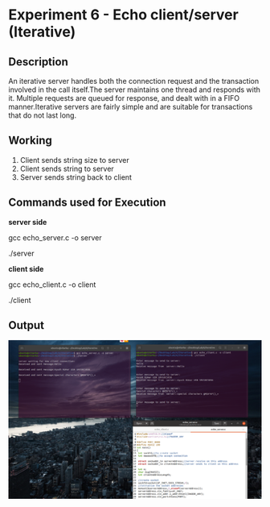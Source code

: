 # Experiment 6 - Echo client/server (Iterative)

## Description

An iterative server handles both the connection request and the transaction involved in the call itself.The server maintains one thread and responds with it. Multiple requests are queued for response, and dealt with in a FIFO manner.Iterative servers are fairly simple and are suitable for transactions that do not last long.

## Working

1. Client sends string size to server
2. Client sends string to server
3. Server sends string back to client

## Commands used for Execution

**server side**

gcc echo_server.c -o server  

./server

**client side**

gcc echo_client.c -o client  

./client

## Output

![3 diffrent inputs for the echo server-client](https://github.com/Ayushkumar036/Network-Programming-and-Security-Lab/blob/main/Experiment%206-Part%20A/Echo%20server-client.png?raw=true)

